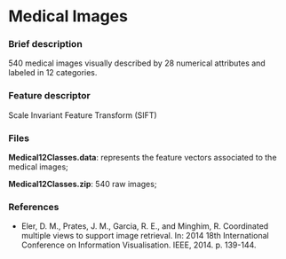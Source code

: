 # Medical Images

### Brief description

540 medical images visually described by 28 numerical attributes and labeled in 12 categories.

### Feature descriptor

Scale Invariant Feature Transform (SIFT)

### Files

**Medical12Classes.data**: represents the feature vectors associated to the medical images;

**Medical12Classes.zip**: 540 raw images;

### References

- Eler, D. M., Prates, J. M., Garcia, R. E., and Minghim, R. Coordinated multiple views to support image retrieval. In: 2014 18th International Conference on Information Visualisation. IEEE, 2014. p. 139-144.
